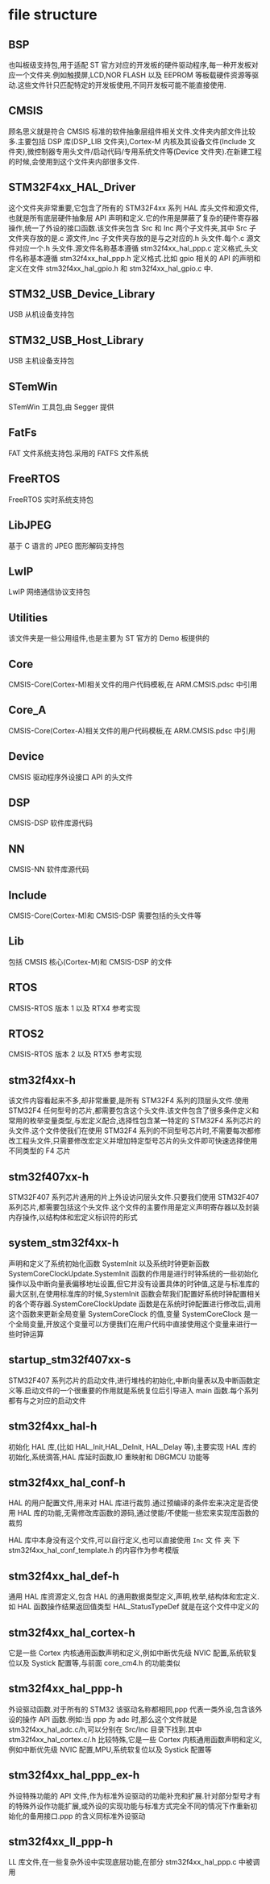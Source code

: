 # file structure

## BSP

<docs-expose>

也叫板级支持包,用于适配 ST 官方对应的开发板的硬件驱动程序,每一种开发板对应一个文件夹.例如触摸屏,LCD,NOR FLASH 以及 EEPROM 等板载硬件资源等驱动.这些文件针只匹配特定的开发板使用,不同开发板可能不能直接使用.

</docs-expose>

## CMSIS

<docs-expose>

顾名思义就是符合 CMSIS 标准的软件抽象层组件相关文件.文件夹内部文件比较多.主要包括 DSP 库(DSP_LIB 文件夹),Cortex-M 内核及其设备文件(Include 文件夹),微控制器专用头文件/启动代码/专用系统文件等(Device 文件夹).在新建工程的时候,会使用到这个文件夹内部很多文件.

</docs-expose>

## STM32F4xx_HAL_Driver

<docs-expose>

这个文件夹非常重要,它包含了所有的 STM32F4xx 系列 HAL 库头文件和源文件,也就是所有底层硬件抽象层 API 声明和定义.它的作用是屏蔽了复杂的硬件寄存器操作,统一了外设的接口函数.该文件夹包含 Src 和 Inc 两个子文件夹,其中 Src 子文件夹存放的是.c 源文件,Inc 子文件夹存放的是与之对应的.h 头文件.每个.c 源文件对应一个.h 头文件.源文件名称基本遵循 stm32f4xx_hal_ppp.c 定义格式,头文件名称基本遵循 stm32f4xx_hal_ppp.h 定义格式.比如 gpio 相关的 API 的声明和定义在文件 stm32f4xx_hal_gpio.h 和 stm32f4xx_hal_gpio.c 中.

</docs-expose>

## STM32_USB_Device_Library

<docs-expose>

USB 从机设备支持包

</docs-expose>

## STM32_USB_Host_Library

<docs-expose>

USB 主机设备支持包

</docs-expose>

## STemWin

<docs-expose>

STemWin 工具包,由 Segger 提供

</docs-expose>

## FatFs

<docs-expose>

FAT 文件系统支持包.采用的 FATFS 文件系统

</docs-expose>

## FreeRTOS

<docs-expose>

FreeRTOS 实时系统支持包

</docs-expose>

## LibJPEG

<docs-expose>

基于 C 语言的 JPEG 图形解码支持包

</docs-expose>

## LwIP

<docs-expose>

LwIP 网络通信协议支持包

</docs-expose>

## Utilities

<docs-expose>

该文件夹是一些公用组件,也是主要为 ST 官方的 Demo 板提供的

</docs-expose>

## Core

<docs-expose>

CMSIS-Core(Cortex-M)相关文件的用户代码模板,在 ARM.CMSIS.pdsc 中引用

</docs-expose>

## Core_A

<docs-expose>

CMSIS-Core(Cortex-A)相关文件的用户代码模板,在 ARM.CMSIS.pdsc 中引用

</docs-expose>

## Device

<docs-expose>

CMSIS 驱动程序外设接口 API 的头文件

</docs-expose>

## DSP

<docs-expose>

CMSIS-DSP 软件库源代码

</docs-expose>

## NN

<docs-expose>

CMSIS-NN 软件库源代码

</docs-expose>

## Include

<docs-expose>

CMSIS-Core(Cortex-M)和 CMSIS-DSP 需要包括的头文件等

</docs-expose>

## Lib

<docs-expose>

包括 CMSIS 核心(Cortex-M)和 CMSIS-DSP 的文件

</docs-expose>

## RTOS

<docs-expose>

CMSIS-RTOS 版本 1 以及 RTX4 参考实现

</docs-expose>

## RTOS2

<docs-expose>

CMSIS-RTOS 版本 2 以及 RTX5 参考实现

</docs-expose>

## stm32f4xx-h

<docs-expose>

该文件内容看起来不多,却非常重要,是所有 STM32F4 系列的顶层头文件.使用 STM32F4 任何型号的芯片,都需要包含这个头文件.该文件包含了很多条件定义和常用的枚举变量类型,与宏定义配合,选择性包含某一特定的 STM32F4 系列芯片的头文件.这个文件使我们在使用 STM32F4 系列的不同型号芯片时,不需要每次都修改工程头文件,只需要修改宏定义并增加特定型号芯片的头文件即可快速选择使用不同类型的 F4 芯片

</docs-expose>

## stm32f407xx-h

<docs-expose>

STM32F407 系列芯片通用的片上外设访问层头文件.只要我们使用 STM32F407 系列芯片,都需要包括这个头文件.这个文件的主要作用是定义声明寄存器以及封装内存操作,以结构体和宏定义标识符的形式

</docs-expose>

## system_stm32f4xx-h

<docs-expose>

声明和定义了系统初始化函数 SystemInit 以及系统时钟更新函数 SystemCoreClockUpdate.SystemInit 函数的作用是进行时钟系统的一些初始化操作以及中断向量表偏移地址设置,但它并没有设置具体的时钟值,这是与标准库的最大区别,在使用标准库的时候,SystemInit 函数会帮我们配置好系统时钟配置相关的各个寄存器.SystemCoreClockUpdate 函数是在系统时钟配置进行修改后,调用这个函数来更新全局变量 SystemCoreClock 的值,变量 SystemCoreClock 是一个全局变量,开放这个变量可以方便我们在用户代码中直接使用这个变量来进行一些时钟运算

</docs-expose>

## startup_stm32f407xx-s

<docs-expose>

STM32F407 系列芯片的启动文件,进行堆栈的初始化,中断向量表以及中断函数定义等.启动文件的一个很重要的作用就是系统复位后引导进入 main 函数.每个系列都有与之对应的启动文件

</docs-expose>

## stm32f4xx_hal-h

<docs-expose>

初始化 HAL 库,(比如 HAL_Init,HAL_DeInit, HAL_Delay 等),主要实现 HAL 库的初始化,系统滴答,HAL 库延时函数,IO 重映射和 DBGMCU 功能等

</docs-expose>

## stm32f4xx_hal_conf-h

<docs-expose>

HAL 的用户配置文件,用来对 HAL 库进行裁剪.通过预编译的条件宏来决定是否使用 HAL 库的功能,无需修改库函数的源码,通过使能/不使能一些宏来实现库函数的裁剪

HAL 库中本身没有这个文件,可以自行定义,也可以直接使用 `Inc` 文 件 夹 下 stm32f4xx_hal_conf_template.h 的内容作为参考模版

</docs-expose>

## stm32f4xx_hal_def-h

<docs-expose>

通用 HAL 库资源定义,包含 HAL 的通用数据类型定义,声明,枚举,结构体和宏定义.如 HAL 函数操作结果返回值类型 HAL_StatusTypeDef 就是在这个文件中定义的

</docs-expose>

## stm32f4xx_hal_cortex-h

<docs-expose>

它是一些 Cortex 内核通用函数声明和定义,例如中断优先级 NVIC 配置,系统软复位以及 Systick 配置等,与前面 core_cm4.h 的功能类似

</docs-expose>

## stm32f4xx_hal_ppp-h

<docs-expose>

外设驱动函数.对于所有的 STM32 该驱动名称都相同,ppp 代表一类外设,包含该外设的操作 API 函数.例如:当 ppp 为 adc 时,那么这个文件就是 stm32f4xx_hal_adc.c/h,可以分别在 Src/Inc 目录下找到.其中 stm32f4xx_hal_cortex.c/.h 比较特殊,它是一些 Cortex 内核通用函数声明和定义,例如中断优先级 NVIC 配置,MPU,系统软复位以及 Systick 配置等

</docs-expose>

## stm32f4xx_hal_ppp_ex-h

<docs-expose>

外设特殊功能的 API 文件,作为标准外设驱动的功能补充和扩展.针对部分型号才有的特殊外设作功能扩展,或外设的实现功能与标准方式完全不同的情况下作重新初始化的备用接口.ppp 的含义同标准外设驱动

</docs-expose>

## stm32f4xx_II_ppp-h

<docs-expose>

LL 库文件,在一些复杂外设中实现底层功能,在部分 stm32f4xx_hal_ppp.c 中被调用

</docs-expose>
